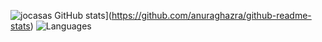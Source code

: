 ![jocasas GitHub stats](https://github-readme-stats-three-red-67.vercel.app/api?username=jocasas)](https://github.com/anuraghazra/github-readme-stats)
![Languages](https://github-readme-stats-three-red-67.vercel.app/api/top-langs?username=yourusername)
